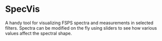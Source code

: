# SpecVis
A handy tool for visualizing FSPS spectra and measurements in selected filters.  Spectra can be modified on the fly using sliders to see how various values affect the spectral shape.
